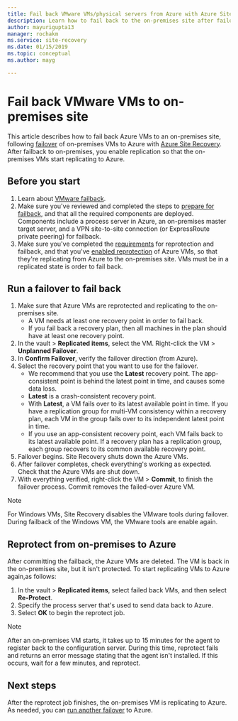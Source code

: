 ```yaml
---
title: Fail back VMware VMs/physical servers from Azure with Azure Site Recovery 
description: Learn how to fail back to the on-premises site after failover to Azure, during disaster recovery of VMware VMs and physical servers to Azure.
author: mayurigupta13
manager: rochakm
ms.service: site-recovery
ms.date: 01/15/2019
ms.topic: conceptual
ms.author: mayg

---
```

# Fail back VMware VMs to on-premises site

This article describes how to fail back Azure VMs to an on-premises site, following [failover](site-recovery-failover.md) of on-premises VMs to Azure with [Azure Site Recovery](site-recovery-overview.md). After failback to on-premises, you enable replication so that the on-premises VMs start replicating to Azure.

## Before you start

1. Learn about [VMware failback](failover-failback-overview.md#vmwarephysical-reprotectionfailback). 
2. Make sure you've reviewed and completed the steps to [prepare for failback](vmware-azure-prepare-failback.md), and that all the required components are deployed. Components include a process server in Azure, an on-premises master target server, and a VPN site-to-site connection (or ExpressRoute private peering) for failback.
3. Make sure you've completed the [requirements](vmware-azure-reprotect.md#before-you-begin) for reprotection and failback, and that you've [enabled reprotection](vmware-azure-reprotect.md#enable-reprotection) of Azure VMs, so that they're replicating from Azure to the on-premises site. VMs must be in a replicated state is order to fail back.




## Run a failover to fail back

1. Make sure that Azure VMs are reprotected and replicating to the on-premises site.
    - A VM needs at least one recovery point in order to fail back.
    - If you fail back a recovery plan, then all machines in the plan should have at least one recovery point.
2. In the vault > **Replicated items**, select the VM. Right-click the VM > **Unplanned Failover**.
3. In **Confirm Failover**, verify the failover direction (from Azure).
4. Select the recovery point that you want to use for the failover.
    - We recommend that you use the **Latest** recovery point. The app-consistent point is behind the latest point in time, and causes some data loss.
    - **Latest** is a crash-consistent recovery point.
    - With **Latest**, a VM fails over to its latest available point in time. If you have a replication group for multi-VM consistency within a recovery plan, each VM in the group fails over to its independent latest point in time.
    - If you use an app-consistent recovery point, each VM fails back to its latest available point. If a recovery plan has a replication group, each group recovers to its common available recovery point.
5. Failover begins. Site Recovery shuts down the Azure VMs.
6. After failover completes, check everything's working as expected. Check that the Azure VMs are shut down. 
7. With everything verified, right-click  the VM > **Commit**, to finish the failover process. Commit removes the failed-over Azure VM. 

> [!NOTE]
> For Windows VMs, Site Recovery disables the VMware tools during failover. During failback of the Windows VM, the VMware tools are enable again. 




## Reprotect from on-premises to Azure

After committing the failback, the Azure VMs are deleted. The VM is back in the on-premises site, but it isn't protected. To start replicating VMs to Azure again,as follows:

1. In the vault > **Replicated items**, select failed back VMs, and then select **Re-Protect**.
2. Specify the process server that's used to send data back to Azure.
3. Select **OK** to begin the reprotect job.

> [!NOTE]
> After an on-premises VM starts, it takes up to 15 minutes for the agent to register back to the configuration server. During this time, reprotect fails and returns an error message stating that the agent isn't installed. If this occurs, wait for a few minutes, and reprotect.

## Next steps

After the reprotect job finishes, the on-premises VM is replicating to Azure. As needed, you can [run another failover](site-recovery-failover.md) to Azure.

